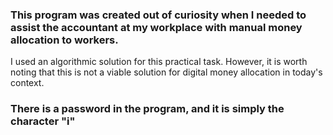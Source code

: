 ### This program was created out of curiosity when I needed to assist the accountant at my workplace with manual money allocation to workers.

I used an algorithmic solution for this practical task.
However, it is worth noting that this is not a viable solution for digital money allocation in today's context.

### There is a password in the program, and it is simply the character "i"
